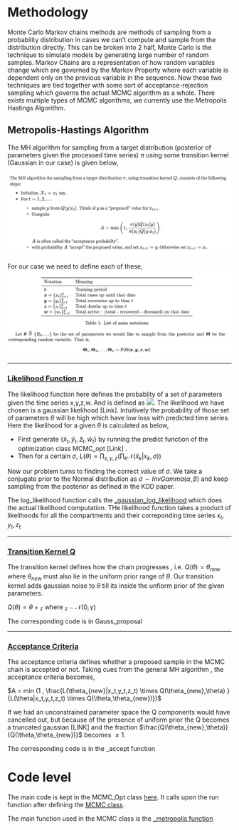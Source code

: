 # Methodology 

Monte Carlo Markov chains methods are methods of sampling from a probability distribution in cases we can’t compute and sample from the distribution directly. This can be broken into 2 half, Monte Carlo is the technique to simulate models by generating large number of random samples. Markov Chains are a representation of how random variables change which are governed by the Markov Property where each variable is dependent only on the previous variable in the sequence. Now these two techniques are tied together with some sort of acceptance-rejection sampling which governs the actual MCMC algorithm as a whole. There exists multiple types of MCMC algorithms, we currently use the Metropolis Hastings Algorithm. 

## Metropolis-Hastings Algorithm

The MH algorithm for sampling from a target distribution (posterior of parameters given the processed time series)  $\pi$ using some transition kernel (Gaussian in our case) is given below,

![](./figures/MH_algo.png)

For our case we need to define each of these,
![](./figures/definitions.png)

---

### [Likelihood Function $\pi$](https://github.com/WadhwaniAI/covid-modelling/blob/document/main/seir/uncertainty/mcmc.py/#L127)
The likelihood function here defines the probablity of a set of parameters given the time series x,y,z,w. And is defined as <img src="https://render.githubusercontent.com/render/math?math=$P(\theta | x,y,z,w)$">. The likelihood we have chosen is a gaussian likelihood [Link]. Intuitively the probability of those set of parameters $\theta$ will be high which have low loss with predicted time series.
Here the likelihood for a given $\theta$ is calculated as below,
- First generate $\{ \hat{x}_t,\hat{y}_t,\hat{z}_t,\hat{w}_t\}$ by running the predict function of the optimization class MCMC_opt [Link] .
- Then for a certain $\sigma$, $L(\theta)=\prod_{x,y,z}(\prod_k \mathcal{N}(\hat{x}_k|x_k,\sigma))$

Now our problem turns to finding the correct value of $\sigma$. We take a conjugate prior to the Normal distribution as $\sigma \sim InvGamma(\alpha,\beta)$ and keep sampling from the posterior as defined in the KDD paper.

The log_likelihood function calls the [_gaussian_log_likelihood](https://github.com/WadhwaniAI/covid-modelling/blob/document/main/seir/uncertainty/mcmc.py/#L109) which does the actual likelihood computation. THe likelihood function takes a product of likelihoods for all the compartments and their correponding time series $x_t,y_t,z_t$ 

---

### [Transition Kernel Q](https://github.com/WadhwaniAI/covid-modelling/blob/document/main/seir/uncertainty/mcmc.py/#L80)

The transition kernel defines how the chain progresses , i.e. $Q(\theta) = \theta_{new}$ where $\theta_{new}$ must also lie in the uniform prior range of $\theta$. Our transition kernel adds gaussian noise to $\theta$ till its inside the unfiorm prior of the given parameters. 

$Q(\theta) = \theta + \mathcal{z}$ where $\mathcal{z} \sim \mathcal{N}(0,\gamma)$

The corresponding code is in Gauss_proposal

---

### [Acceptance Criteria](https://github.com/WadhwaniAI/covid-modelling/blob/document/main/seir/uncertainty/mcmc.py/#L175)
The acceptance criteria defines whether a proposed sample in the MCMC chain is  accepted or not. Taking cues from the general MH algorithm , the acceptance criteria becomes,

$A = min (1 , \frac{L(\theta_{new}|x_t,y_t,z_t) \times Q(\theta_{new},\theta) }{L(\theta|x_t,y_t,z_t) \times Q(\theta,\theta_{new})})$


If we had an unconstrained parameter space the Q components would have cancelled out, but because of the presence of uniform prior the Q becomes a truncated gaussian [LINK] and the fraction $\frac{Q(\theta_{new},\theta)}{Q(\theta,\theta_{new})}$ becomes $\neq 1$. 

The corresponding code is in the _accept function




# Code level
The main code is kept in the MCMC_Opt class [here](../main/seir/optimisers/mcmc_opt.py). It calls upon the run function after defining the [MCMC class](../main/seir/uncertainty/mcmc.py). 

The main function used in the MCMC class is the [_metropolis function](https://github.com/WadhwaniAI/covid-modelling/blob/document/main/seir/uncertainty/mcmc.py/#L206)




